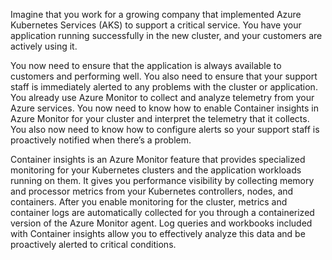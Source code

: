Imagine that you work for a growing company that implemented Azure Kubernetes Services (AKS) to support a critical service. You have your application running successfully in the new cluster, and your customers are actively using it.

You now need to ensure that the application is always available to customers and performing well. You also need to ensure that your support staff is immediately alerted to any problems with the cluster or application. You already use Azure Monitor to collect and analyze telemetry from your Azure services. You now need to know how to enable Container insights in Azure Monitor for your cluster and interpret the telemetry that it collects. You also now need to know how to configure alerts so your support staff is proactively notified when there’s a problem.

Container insights is an Azure Monitor feature that provides specialized monitoring for your Kubernetes clusters and the application workloads running on them. It gives you performance visibility by collecting memory and processor metrics from your Kubernetes controllers, nodes, and containers. After you enable monitoring for the cluster, metrics and container logs are automatically collected for you through a containerized version of the Azure Monitor agent. Log queries and workbooks included with Container insights allow you to effectively analyze this data and be proactively alerted to critical conditions.
